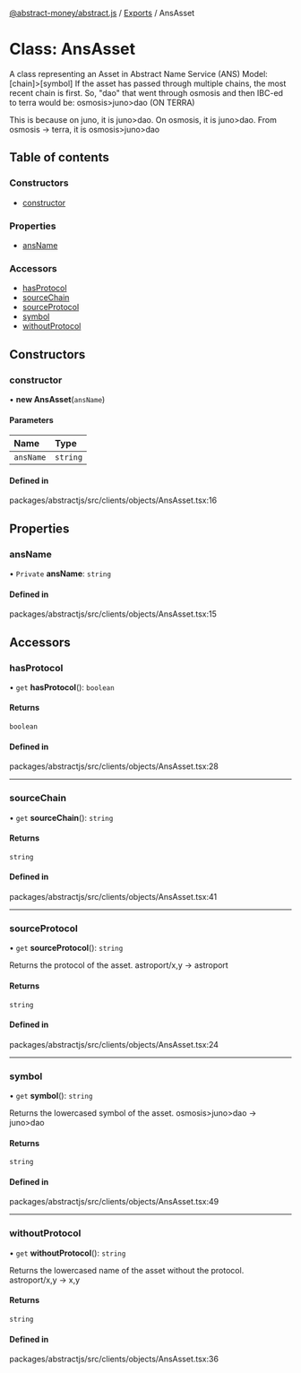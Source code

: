 [@abstract-money/abstract.js](../README.md) / [Exports](../modules.md) / AnsAsset

# Class: AnsAsset

A class representing an Asset in Abstract Name Service (ANS)
Model: [chain]>[symbol]
If the asset has passed through multiple chains, the most recent chain is first.
So, "dao" that went through osmosis and then IBC-ed to terra would be:
osmosis>juno>dao (ON TERRA)

This is because on juno, it is juno>dao. On osmosis, it is juno>dao.
From osmosis -> terra, it is osmosis>juno>dao

## Table of contents

### Constructors

- [constructor](AnsAsset.md#constructor)

### Properties

- [ansName](AnsAsset.md#ansname)

### Accessors

- [hasProtocol](AnsAsset.md#hasprotocol)
- [sourceChain](AnsAsset.md#sourcechain)
- [sourceProtocol](AnsAsset.md#sourceprotocol)
- [symbol](AnsAsset.md#symbol)
- [withoutProtocol](AnsAsset.md#withoutprotocol)

## Constructors

### constructor

• **new AnsAsset**(`ansName`)

#### Parameters

| Name | Type |
| :------ | :------ |
| `ansName` | `string` |

#### Defined in

packages/abstractjs/src/clients/objects/AnsAsset.tsx:16

## Properties

### ansName

• `Private` **ansName**: `string`

#### Defined in

packages/abstractjs/src/clients/objects/AnsAsset.tsx:15

## Accessors

### hasProtocol

• `get` **hasProtocol**(): `boolean`

#### Returns

`boolean`

#### Defined in

packages/abstractjs/src/clients/objects/AnsAsset.tsx:28

___

### sourceChain

• `get` **sourceChain**(): `string`

#### Returns

`string`

#### Defined in

packages/abstractjs/src/clients/objects/AnsAsset.tsx:41

___

### sourceProtocol

• `get` **sourceProtocol**(): `string`

Returns the protocol of the asset.
astroport/x,y -> astroport

#### Returns

`string`

#### Defined in

packages/abstractjs/src/clients/objects/AnsAsset.tsx:24

___

### symbol

• `get` **symbol**(): `string`

Returns the lowercased symbol of the asset.
osmosis>juno>dao -> juno>dao

#### Returns

`string`

#### Defined in

packages/abstractjs/src/clients/objects/AnsAsset.tsx:49

___

### withoutProtocol

• `get` **withoutProtocol**(): `string`

Returns the lowercased name of the asset without the protocol.
astroport/x,y -> x,y

#### Returns

`string`

#### Defined in

packages/abstractjs/src/clients/objects/AnsAsset.tsx:36

